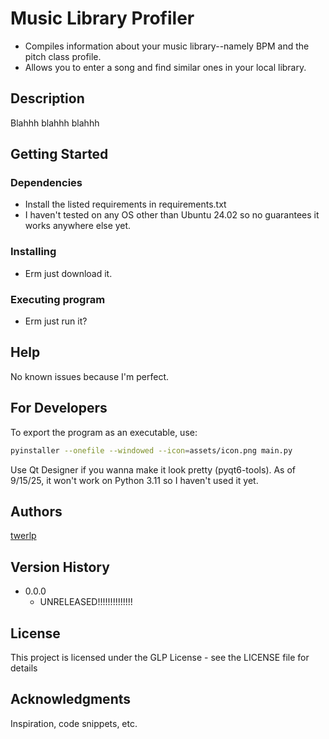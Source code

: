 # Music Library Profiler

* Compiles information about your music library--namely BPM and the pitch class profile.
* Allows you to enter a song and find similar ones in your local library.

## Description

Blahhh blahhh blahhh

## Getting Started

### Dependencies

* Install the listed requirements in requirements.txt
* I haven't tested on any OS other than Ubuntu 24.02 so no guarantees it works anywhere else yet.

### Installing

* Erm just download it.

### Executing program

* Erm just run it?

## Help

No known issues because I'm perfect.

## For Developers

To export the program as an executable, use:

```bash
pyinstaller --onefile --windowed --icon=assets/icon.png main.py
```

Use Qt Designer if you wanna make it look pretty (pyqt6-tools). As of 9/15/25, it won't work on Python 3.11 so I haven't used it yet.

## Authors

[twerlp](https://github.com/twerlp/)  

## Version History

* 0.0.0
  * UNRELEASED!!!!!!!!!!!!!!

## License

This project is licensed under the GLP License - see the LICENSE file for details

## Acknowledgments

Inspiration, code snippets, etc.
